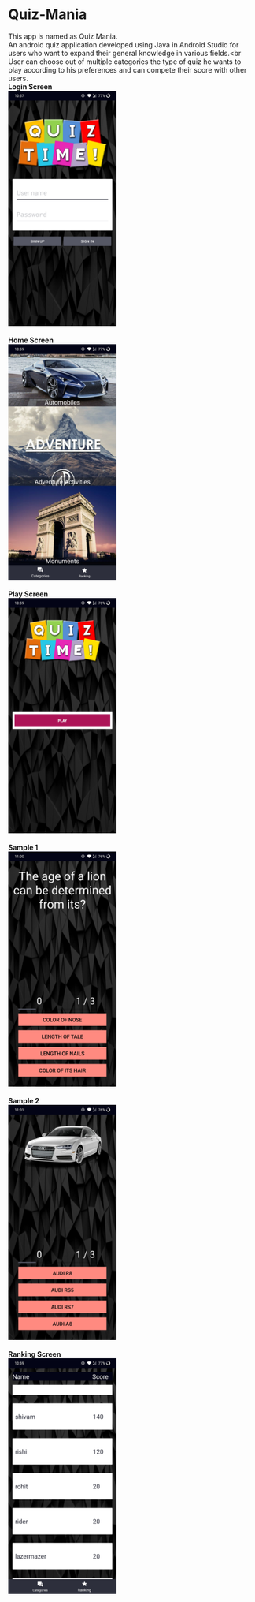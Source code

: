 # Quiz-Mania
This app is named as Quiz Mania.<br>
An android quiz application developed using Java in Android Studio for users who want to expand their general knowledge in various fields.<br
User can choose out of multiple categories the type of quiz he wants to play according to his preferences and can compete their score with other users.<br>
<b>Login Screen</b><br>
<img src="Screenshots/Screenshot_login.PNG" width=220><br><br>
<b>Home Screen</b><br>
<img src="Screenshots/Screenshot_home.PNG" width=220><br><br>
<b>Play Screen</b><br>
<img src="Screenshots/Screenshot_play.PNG" width=220><br><br>
<b>Sample 1</b><br>
<img src="Screenshots/Screenshot_quiz1.PNG" width=220><br><br>
<b>Sample 2</br>
<img src="Screenshots/Screenshot_quiz2.PNG" width=220><br><br>
<b>Ranking Screen</b><br>
<img src="Screenshots/Screenshot_scoresheet.PNG" width=220>
